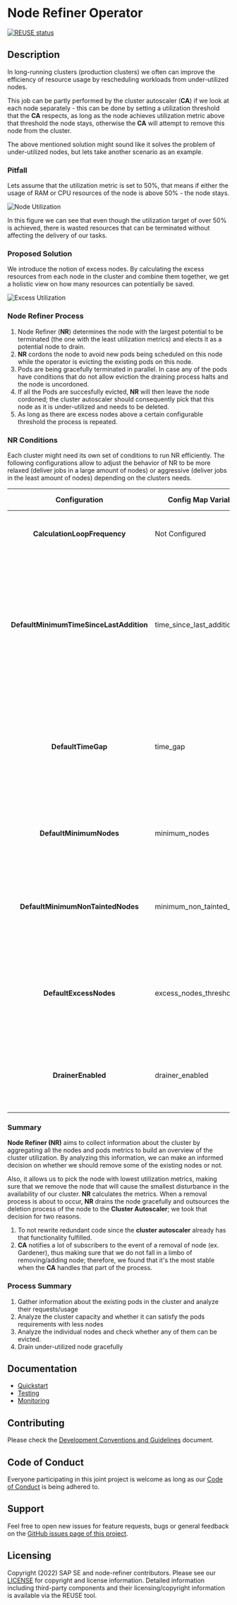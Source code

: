 # **Node Refiner Operator**

[![REUSE status](https://api.reuse.software/badge/github.com/SAP/node-refiner)](https://api.reuse.software/info/github.com/SAP/node-refiner)

## Description
In long-running clusters (production clusters) we often can improve the efficiency of resource usage by rescheduling workloads from under-utilized nodes.

This job can be partly performed by the cluster autoscaler (**CA**) if we look at each node separately - this can be done by setting a utilization threshold that the **CA** respects, as long as the node achieves utilization metric above that threshold the node stays, otherwise the **CA** will attempt to remove this node from the cluster.

The above mentioned solution might sound like it solves the problem of under-utilized nodes, but lets take another scenario as an example.

### Pitfall
Lets assume that the utilization metric is set to 50%, that means if either the usage of RAM or CPU resources of the node is above 50% - the node stays.

![Node Utilization](docs/img/node-util.png)

In this figure we can see that even though the utilization target of over 50% is achieved, there is wasted resources that can be terminated without affecting the delivery of our tasks.

### Proposed Solution

We introduce the notion of excess nodes. By calculating the excess resources from each node in the cluster and combine them together, we get a holistic view on how many resources can potentially be saved.

![Excess Utilization](docs/img/excess-calc.png)


### Node Refiner Process
1. Node Refiner (**NR**) determines the node with the largest potential to be terminated (the one with the least utilization metrics) and elects it as a potential node to drain.
2. **NR** cordons the node to avoid new pods being scheduled on this node while the operator is evicting the existing pods on this node.
3. Pods are being gracefully terminated in parallel. In case any of the pods have conditions that do not allow eviction the draining process halts and the node is uncordoned.
4. If all the Pods are succesfully evicted, **NR** will then leave the node cordoned; the cluster autoscaler should consequently pick that this node as it is under-utilized and needs to be deleted.
5. As long as there are excess nodes above a certain configurable threshold the process is repeated.

### NR Conditions
Each cluster might need its own set of conditions to run NR efficiently. The following configurations allow to adjust the behavior of NR to be more relaxed (deliver jobs in a large amount of nodes) or aggressive (deliver jobs in the least amount of nodes) depending on the clusters needs.

| Configuration | Config Map Variable | Description | Default Value |
|:----:|-----|-----------|-----------|
|**CalculationLoopFrequency**| Not Configured |Time to recalculate the cluster utilization metrics| 1m |
|**DefaultMinimumTimeSinceLastAddition**|time_since_last_addition|Grace period after a node is added to the cluster to ensure that no draining of nodes takes place before the cluster stabilizes its resources|60m|
|**DefaultTimeGap**|time_gap|Default time between node drains, or if a node fails to drain it's the time before another retry takes place|10m|
|**DefaultMinimumNodes**|minimum_nodes|The minimum number of nodes that should be in the cluster|2|
|**DefaultMinimumNonTaintedNodes**|minimum_non_tainted_nodes|The minimum number of non-tainted nodes that should be in the cluster|2|
|**DefaultExcessNodes**|excess_nodes_threshold|If the number of excess nodes in the cluster exceeds this number a scale down takes place.|2|
|**DrainerEnabled**|drainer_enabled|Flag for enabling the drainer to take any actions. Set to False for "dry run" mode|True|

### Summary
**Node Refiner (NR)** aims to collect information about the cluster by aggregating all the nodes and pods metrics to build an overview of the cluster utilization. By analyzing this information, we can make an informed decision on whether we should remove some of the existing nodes or not. 

Also, it allows us to pick the node with lowest utilization metrics, making sure that we remove the node that will cause the smallest disturbance in the availability of our cluster. **NR** calculates the metrics. When a removal process is about to occur, **NR** drains the node gracefully and outsources the deletion process of the node to the **Cluster Autoscaler**; we took that decision for two reasons.

1.  To not rewrite redundant code since the **cluster autoscaler** already has that functionality fulfilled.
2.  **CA** notifies a lot of subscribers to the event of a removal of node (ex. Gardener), thus making sure that we do not fall in a limbo of removing/adding node; therefore, we found that it's the most stable when the **CA** handles that part of the process.

### Process Summary
1. Gather information about the existing pods in the cluster and analyze their requests/usage
2. Analyze the cluster capacity and whether it can satisfy the pods requirements with less nodes
3. Analyze the individual nodes and check whether any of them can be evicted.
4. Drain under-utilized node gracefully

## Documentation

- [Quickstart](docs/quickstart.md) 
- [Testing](docs/testing.md)
- [Monitoring](docs/monitoring.md)


## Contributing

Please check the [Development Conventions and Guidelines](CONTRIBUTING.md) document.

## Code of Conduct

Everyone participating in this joint project is welcome as long as our [Code of Conduct](CODE_OF_CONDUCT.md) is being adhered to.

## Support

Feel free to open new issues for feature requests, bugs or general feedback on the [GitHub issues page of this project](https://github.com/SAP/node-refiner/issues).

## Licensing

Copyright (2022) SAP SE and node-refiner contributors. Please see our [LICENSE](LICENSE) for copyright and license information. Detailed information including third-party components and their licensing/copyright information is available via the REUSE tool.